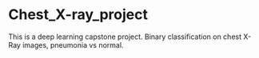 # Chest_X-ray_project
This is a deep learning capstone project. Binary classification on chest X-Ray images, pneumonia vs normal. 
